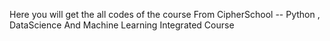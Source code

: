Here you will get the all codes of the course From CipherSchool -- Python , DataScience And Machine Learning Integrated Course
